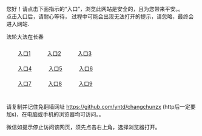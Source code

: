 您好！请点击下面指示的“入口”，浏览此网站是安全的，且为您带来平安。。 <br/>
点击入口后，请耐心等待， 过程中可能会出现无法打开的提示，请忽略，最终会进入网站. </br>

法轮大法在长春<br/>
<div style="padding:10px"><a style="margin:20px" target="_blank" href="https://d182dcug8ycwaz.cloudfront.net/2Qpsp?zgbhk" id="ccLink1" rel="nofollow">入口1</a> <a target="_blank" style="margin:20px" href="https://d2t2vmo4o3w0t5.cloudfront.net/2Qpsp?lixivefi" id="ccLink2" rel="nofollow">入口2</a> <a style="margin:20px" target="_blank" href="https://d3588c2ouqatdh.cloudfront.net/2Qpsp?lxhjra" id="ccLink3" rel="nofollow">入口3</a></div>

<div style="padding:10px" ><a style="margin:20px" target="_blank" href="https://d182dcug8ycwaz.cloudfront.net/2Qpsp?zgbhk" id="ccLink4" rel="nofollow">入口4</a> <a style="margin:20px" href="https://d2t2vmo4o3w0t5.cloudfront.net/2Qpsp?lixivefi" target="_blank" id="ccLink5" rel="nofollow">入口5</a> <a style="margin:20px" href="https://d3588c2ouqatdh.cloudfront.net/2Qpsp?lxhjra" target="_blank" id="ccLink6" rel="nofollow">入口6</a></div>

<div style="padding:10px"><a style="margin:20px" target="_blank" href="https://d182dcug8ycwaz.cloudfront.net/2Qpsp?zgbhk" id="ccLink7" rel="nofollow">入口7</a> <a style="margin:20px" href="https://d2t2vmo4o3w0t5.cloudfront.net/2Qpsp?lixivefi" target="_blank" id="ccLink8" rel="nofollow">入口8</a> <a style="margin:20px" target="_blank" href="https://d3588c2ouqatdh.cloudfront.net/2Qpsp?lxhjra" id="ccLink9" rel="nofollow">入口9</a></div>

<br/>



请复制并记住免翻墙网址 https://github.com/yntd/changchunzx (http后一定要加s)，在电脑或手机的浏览器均可访问。。<br/>

微信如提示停止访问该网页，须先点击右上角，选择浏览器打开。
